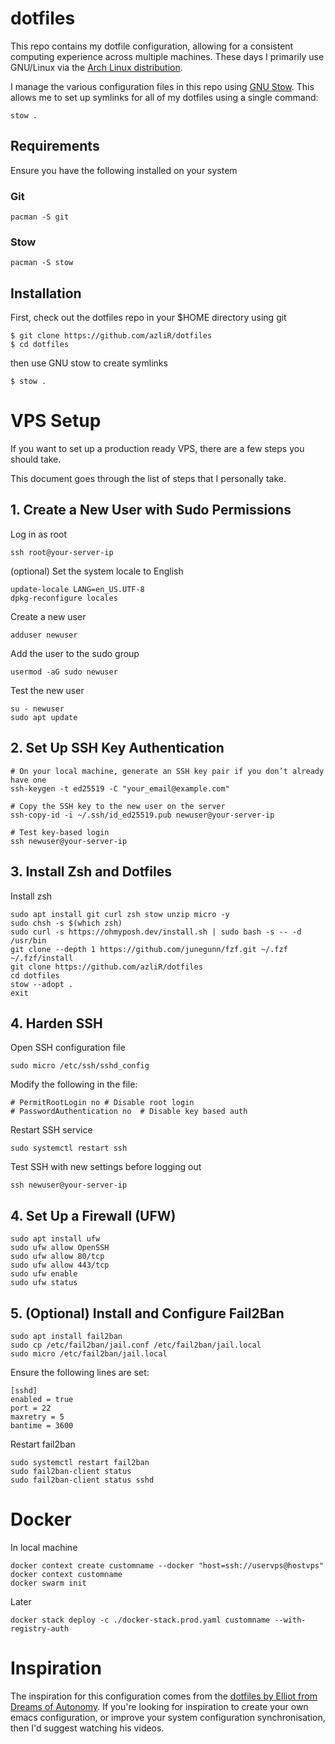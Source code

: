 # dotfiles

This repo contains my dotfile configuration, allowing for a consistent computing experience across multiple machines.
These days I primarily use GNU/Linux via the [Arch Linux distribution](https://archlinux.org).

I manage the various configuration files in this repo using [GNU Stow](https://www.gnu.org/software/stow/).  This allows me to set up symlinks for all of my dotfiles using a single command:

```
stow .
```

## Requirements

Ensure you have the following installed on your system

### Git

```
pacman -S git
```

### Stow

```
pacman -S stow
```

## Installation

First, check out the dotfiles repo in your $HOME directory using git

```
$ git clone https://github.com/azliR/dotfiles
$ cd dotfiles
```

then use GNU stow to create symlinks

```
$ stow .
```

# VPS Setup

If you want to set up a production ready VPS, there are a few steps you should take.

This document goes through the list of steps that I personally take.


## 1. Create a New User with Sudo Permissions
Log in as root
```
ssh root@your-server-ip
```

(optional) Set the system locale to English
```
update-locale LANG=en_US.UTF-8
dpkg-reconfigure locales
```

Create a new user
```
adduser newuser
```

Add the user to the sudo group
```
usermod -aG sudo newuser
```

Test the new user
```
su - newuser
sudo apt update
```


## 2. Set Up SSH Key Authentication
```
# On your local machine, generate an SSH key pair if you don’t already have one
ssh-keygen -t ed25519 -C "your_email@example.com"

# Copy the SSH key to the new user on the server
ssh-copy-id -i ~/.ssh/id_ed25519.pub newuser@your-server-ip

# Test key-based login
ssh newuser@your-server-ip
```

## 3. Install Zsh and Dotfiles

Install zsh
```
sudo apt install git curl zsh stow unzip micro -y
sudo chsh -s $(which zsh)
sudo curl -s https://ohmyposh.dev/install.sh | sudo bash -s -- -d /usr/bin
git clone --depth 1 https://github.com/junegunn/fzf.git ~/.fzf
~/.fzf/install
git clone https://github.com/azliR/dotfiles
cd dotfiles
stow --adopt .
exit
```


## 4. Harden SSH

Open SSH configuration file
```
sudo micro /etc/ssh/sshd_config
```
Modify the following in the file:
```
# PermitRootLogin no # Disable root login
# PasswordAuthentication no  # Disable key based auth
```
Restart SSH service
```
sudo systemctl restart ssh
```
Test SSH with new settings before logging out
```
ssh newuser@your-server-ip
```

## 4. Set Up a Firewall (UFW)
```
sudo apt install ufw
sudo ufw allow OpenSSH
sudo ufw allow 80/tcp
sudo ufw allow 443/tcp
sudo ufw enable
sudo ufw status
```

## 5. (Optional) Install and Configure Fail2Ban

```
sudo apt install fail2ban
sudo cp /etc/fail2ban/jail.conf /etc/fail2ban/jail.local
sudo micro /etc/fail2ban/jail.local
```
Ensure the following lines are set:
```
[sshd]
enabled = true
port = 22
maxretry = 5
bantime = 3600
``` 
Restart fail2ban
``` 
sudo systemctl restart fail2ban
sudo fail2ban-client status
sudo fail2ban-client status sshd
```

# Docker
In local machine
```
docker context create customname --docker "host=ssh://uservps@hostvps"
docker context customname
docker swarm init
```
Later
```
docker stack deploy -c ./docker-stack.prod.yaml customname --with-registry-auth
```


# Inspiration

The inspiration for this configuration comes from the [dotfiles by Elliot from Dreams of Autonomy](https://github.com/elliottminns/dotfiles). If you're looking for inspiration to create your own emacs configuration, or improve your system configuration synchronisation, then I'd suggest watching his videos.

